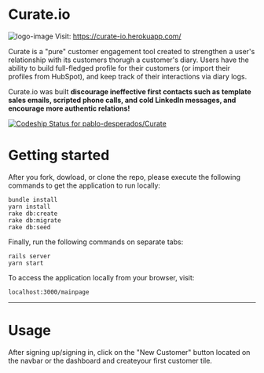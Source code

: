 # Curate.io

![logo-image](https://camo.githubusercontent.com/0ece5c75b9d0b22afc3856ddafd133514835f1b2/68747470733a2f2f7265732e636c6f7564696e6172792e636f6d2f646978353273666e652f696d6167652f75706c6f61642f76313536353833323335312f4c4f474f2e706e67)
Visit: https://curate-io.herokuapp.com/

Curate is a "pure" customer engagement tool created to strengthen a user's relationship with its customers thorugh a customer's diary. Users have the ability to build full-fledged profile for their customers (or import their profiles from HubSpot), and keep track of their interactions via diary logs.

Curate.io was built **discourage ineffective first contacts such as template sales emails, scripted phone calls, and cold LinkedIn messages, and encourage more authentic relations!**

[![Codeship Status for pablo-desperados/Curate](https://app.codeship.com/projects/651b83a0-8f76-0137-ff27-3e651be3cb93/status?branch=master)](https://app.codeship.com/projects/355925)


# Getting started

After you fork, dowload, or clone the repo, please execute the following commands to get the application to run locally:

```
bundle install
yarn install
rake db:create
rake db:migrate
rake db:seed
```
Finally, run the following commands on separate tabs:

```
rails server
yarn start
```
To access the application locally from your browser, visit:
```
localhost:3000/mainpage
```
***

# Usage
After signing up/signing in, click on the "New Customer" button located on the navbar or the dashboard and createyour first customer tile.



